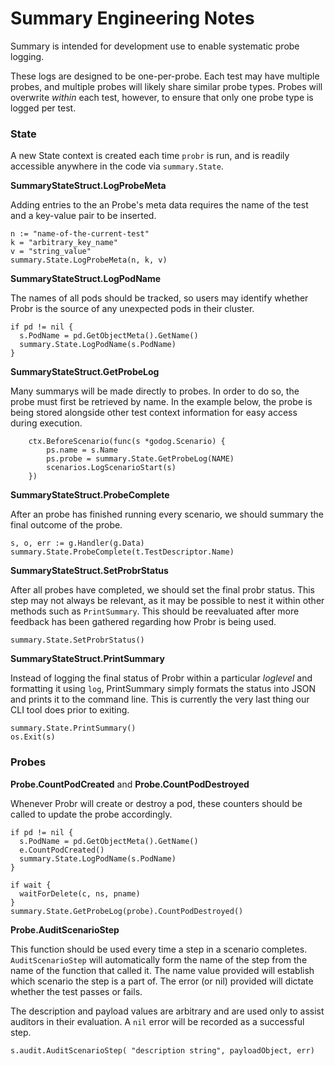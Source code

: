 # Summary Engineering Notes

Summary is intended for development use to enable systematic probe logging.

These logs are designed to be one-per-probe. Each test may have multiple probes, and multiple probes will likely share similar probe types. Probes will overwrite _within_ each test, however, to ensure that only one probe type is logged per test.

### State

A new State context is created each time `probr` is run, and is readily accessible anywhere in the code via `summary.State`.


**SummaryStateStruct.LogProbeMeta**

Adding entries to the an Probe's meta data requires the name of the test and a key-value pair to be inserted. 

```
n := "name-of-the-current-test"
k = "arbitrary_key_name"
v = "string_value"
summary.State.LogProbeMeta(n, k, v)
```

**SummaryStateStruct.LogPodName**

The names of all pods should be tracked, so users may identify whether Probr is the source of any unexpected pods in their cluster.

```
if pd != nil {
  s.PodName = pd.GetObjectMeta().GetName()
  summary.State.LogPodName(s.PodName)
}
```

**SummaryStateStruct.GetProbeLog**

Many summarys will be made directly to probes. In order to do so, the probe must first be retrieved by name. In the example below, the probe is being stored alongside other test context information for easy access during execution.

```
	ctx.BeforeScenario(func(s *godog.Scenario) {
		ps.name = s.Name
		ps.probe = summary.State.GetProbeLog(NAME)
		scenarios.LogScenarioStart(s)
	})
```

**SummaryStateStruct.ProbeComplete**

After an probe has finished running every scenario, we should summary the final outcome of the probe.

```
s, o, err := g.Handler(g.Data)
summary.State.ProbeComplete(t.TestDescriptor.Name)
```

**SummaryStateStruct.SetProbrStatus**

After all probes have completed, we should set the final probr status. This step may not always be relevant, as it may be possible to nest it within other methods such as `PrintSummary`. This should be reevaluated after more feedback has been gathered regarding how Probr is being used.

```
summary.State.SetProbrStatus()
```

**SummaryStateStruct.PrintSummary**

Instead of logging the final status of Probr within a particular _loglevel_ and formatting it using `log`, PrintSummary simply formats the status into JSON and prints it to the command line. This is currently the very last thing our CLI tool does prior to exiting.

```
summary.State.PrintSummary()
os.Exit(s)
```

### Probes

**Probe.CountPodCreated** and **Probe.CountPodDestroyed**

Whenever Probr will create or destroy a pod, these counters should be called to update the probe accordingly.

```
if pd != nil {
  s.PodName = pd.GetObjectMeta().GetName()
  e.CountPodCreated()
  summary.State.LogPodName(s.PodName)
}
```

```
if wait {
  waitForDelete(c, ns, pname)
}
summary.State.GetProbeLog(probe).CountPodDestroyed()
```

**Probe.AuditScenarioStep**

This function should be used every time a step in a scenario completes. `AuditScenarioStep` will automatically form the name of the step from the name of the function that called it. The name value provided will establish which scenario the step is a part of. The error (or nil) provided will dictate whether the test passes or fails.

The description and payload values are arbitrary and are used only to assist auditors in their evaluation. A `nil` error will be recorded as a successful step.

```
s.audit.AuditScenarioStep( "description string", payloadObject, err) 
```
